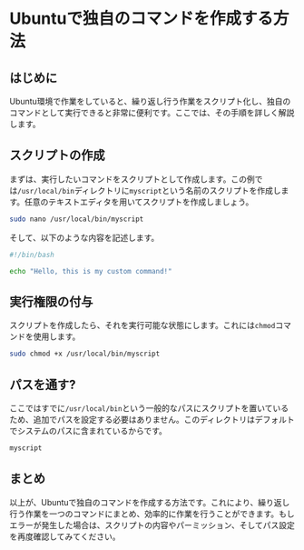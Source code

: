 # Ubuntuで独自のコマンドを作成する方法

## はじめに

Ubuntu環境で作業をしていると、繰り返し行う作業をスクリプト化し、独自のコマンドとして実行できると非常に便利です。ここでは、その手順を詳しく解説します。

## スクリプトの作成

まずは、実行したいコマンドをスクリプトとして作成します。この例では`/usr/local/bin`ディレクトリに`myscript`という名前のスクリプトを作成します。任意のテキストエディタを用いてスクリプトを作成しましょう。

```bash
sudo nano /usr/local/bin/myscript
```

そして、以下のような内容を記述します。

```bash
#!/bin/bash

echo "Hello, this is my custom command!"
```

## 実行権限の付与

スクリプトを作成したら、それを実行可能な状態にします。これには`chmod`コマンドを使用します。

```bash
sudo chmod +x /usr/local/bin/myscript
```

## パスを通す?

ここではすでに`/usr/local/bin`という一般的なパスにスクリプトを置いているため、追加でパスを設定する必要はありません。このディレクトリはデフォルトでシステムのパスに含まれているからです。

```bash
myscript
```

## まとめ

以上が、Ubuntuで独自のコマンドを作成する方法です。これにより、繰り返し行う作業を一つのコマンドにまとめ、効率的に作業を行うことができます。もしエラーが発生した場合は、スクリプトの内容やパーミッション、そしてパス設定を再度確認してみてください。


<!-- This .md was written using GPT. -->

<!--
*prompt*

貴方はベテランエンジニアでプロの編集者です。具体的かつ専門的な記事の執筆をしてください。

ubuntuでコマンドを作成したいです。
手順と具体的な内容をマークダウンで記述し、記事を作成してください。

下記は要件です

  - `はじめに`と`まとめ`を記述する
  - パスを通す
  - .shをつけずにコマンドを実行できるようにする
-->